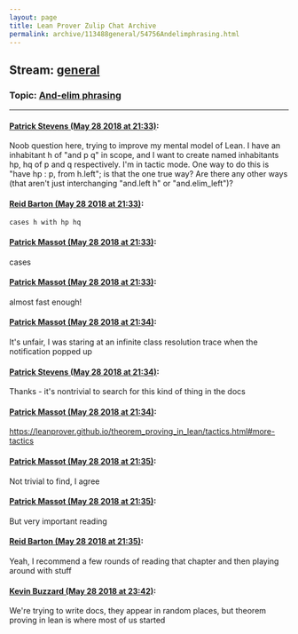 ```yaml
---
layout: page
title: Lean Prover Zulip Chat Archive 
permalink: archive/113488general/54756Andelimphrasing.html
---
```


## Stream: [general](index.html)
### Topic: [And-elim phrasing](54756Andelimphrasing.html)

---

#### [Patrick Stevens (May 28 2018 at 21:33)](https://leanprover.zulipchat.com/#narrow/stream/113488-general/topic/And-elim%20phrasing/near/127218529):
Noob question here, trying to improve my mental model of Lean.
I have an inhabitant h of "and p q" in scope, and I want to create named inhabitants hp, hq of p and q respectively. I'm in tactic mode. One way to do this is "have hp : p, from h.left"; is that the one true way? Are there any other ways (that aren't just interchanging "and.left h" or "and.elim_left")?

#### [Reid Barton (May 28 2018 at 21:33)](https://leanprover.zulipchat.com/#narrow/stream/113488-general/topic/And-elim%20phrasing/near/127218535):
`cases h with hp hq`

#### [Patrick Massot (May 28 2018 at 21:33)](https://leanprover.zulipchat.com/#narrow/stream/113488-general/topic/And-elim%20phrasing/near/127218536):
cases

#### [Patrick Massot (May 28 2018 at 21:33)](https://leanprover.zulipchat.com/#narrow/stream/113488-general/topic/And-elim%20phrasing/near/127218537):
almost fast enough!

#### [Patrick Massot (May 28 2018 at 21:34)](https://leanprover.zulipchat.com/#narrow/stream/113488-general/topic/And-elim%20phrasing/near/127218582):
It's unfair, I was staring at an infinite class resolution trace when the notification popped up

#### [Patrick Stevens (May 28 2018 at 21:34)](https://leanprover.zulipchat.com/#narrow/stream/113488-general/topic/And-elim%20phrasing/near/127218585):
Thanks - it's nontrivial to search for this kind of thing in the docs

#### [Patrick Massot (May 28 2018 at 21:34)](https://leanprover.zulipchat.com/#narrow/stream/113488-general/topic/And-elim%20phrasing/near/127218591):
https://leanprover.github.io/theorem_proving_in_lean/tactics.html#more-tactics

#### [Patrick Massot (May 28 2018 at 21:35)](https://leanprover.zulipchat.com/#narrow/stream/113488-general/topic/And-elim%20phrasing/near/127218593):
Not trivial to find, I agree

#### [Patrick Massot (May 28 2018 at 21:35)](https://leanprover.zulipchat.com/#narrow/stream/113488-general/topic/And-elim%20phrasing/near/127218602):
But very important reading

#### [Reid Barton (May 28 2018 at 21:35)](https://leanprover.zulipchat.com/#narrow/stream/113488-general/topic/And-elim%20phrasing/near/127218605):
Yeah, I recommend a few rounds of reading that chapter and then playing around with stuff

#### [Kevin Buzzard (May 28 2018 at 23:42)](https://leanprover.zulipchat.com/#narrow/stream/113488-general/topic/And-elim%20phrasing/near/127222394):
We're trying to write docs, they appear in random places, but theorem proving in lean is where most of us started

